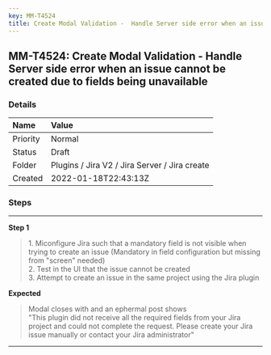 ```yaml
---
key: MM-T4524
title: Create Modal Validation -  Handle Server side error when an issue cannot be created due to fields being unavailable
---
```


## MM-T4524: Create Modal Validation - Handle Server side error when an issue cannot be created due to fields being unavailable

### Details

| Name     | Value                                         |
| :------- | :-------------------------------------------- |
| Priority | Normal                                        |
| Status   | Draft                                         |
| Folder   | Plugins / Jira V2 / Jira Server / Jira create |
| Created  | 2022-01-18T22:43:13Z                          |

### Steps

<hr/>

**Step 1**

> <article>1. Miconfigure Jira such that a mandatory field is not visible when trying to create an issue (Mandatory in field configuration but missing from &quot;screen&quot; needed)<br />2. Test in the UI that the issue cannot be created<br />3. Attempt to create an issue in the same project using the Jira plugin</article>

**Expected**

> <article>Modal closes with and an ephermal post shows<br />&quot;This plugin did not receive all the required fields from your Jira project and could not complete the request.  Please create your Jira issue manually or contact your Jira administrator&quot;</article>

<hr/>
